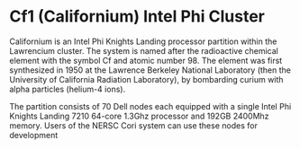 # Cf1 (Californium) Intel Phi Cluster

Californium is an Intel Phi Knights Landing processor partition within the Lawrencium cluster. The system is named after the radioactive chemical element with the symbol Cf and atomic number 98. The element was first synthesized in 1950 at the Lawrence Berkeley National Laboratory (then the University of California Radiation Laboratory), by bombarding curium with alpha particles (helium-4 ions).

The partition consists of 70 Dell nodes each equipped with a single Intel Phi Knights Landing 7210 64-core 1.3Ghz processor and 192GB 2400Mhz memory. Users of the NERSC Cori system can use these nodes for development